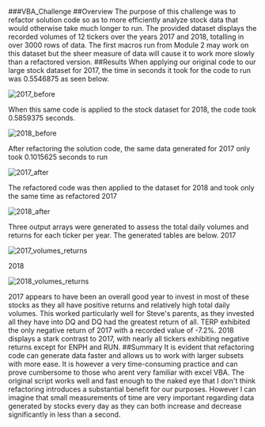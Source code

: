 ###VBA_Challenge
##Overview
The purpose of this challenge was to refactor solution code so as to more efficiently analyze stock data that would otherwise take much longer to run. The provided dataset displays the recorded volumes of 12 tickers over the years 2017 and 2018, totalling in over 3000 rows of data. The first macros run from Module 2 may work on this dataset but the sheer measure of data will cause it to work more slowly than a refactored version. 
##Results
When applying our original code to our large stock dataset for 2017, the time in seconds it took for the code to run was 0.5546875 as seen below. 

![2017_before](https://user-images.githubusercontent.com/82029390/116830206-9dfc9980-ab76-11eb-89d4-9d02c3ddcdad.png)

When this same code is applied to the stock dataset for 2018, the code took 0.5859375 seconds.

![2018_before](https://user-images.githubusercontent.com/82029390/116830231-d69c7300-ab76-11eb-84a9-e8f65a503a07.png)

After refactoring the solution code, the same data generated for 2017 only took 0.1015625 seconds to run

![2017_after](https://user-images.githubusercontent.com/82029390/116830382-abfeea00-ab77-11eb-9c85-cc8e497a195a.png)

The refactored code was then applied to the dataset for 2018 and took only the same time as refactored 2017

![2018_after](https://user-images.githubusercontent.com/82029390/116830436-eff1ef00-ab77-11eb-8d06-284433f27ecb.png)

Three output arrays were generated to assess the total daily volumes and returns for each ticker per year. The generated tables are below.
2017

![2017_volumes_returns](https://user-images.githubusercontent.com/82029390/116830439-fd0ede00-ab77-11eb-9206-f075ac5389ba.png)

2018

![2018_volumes_returns](https://user-images.githubusercontent.com/82029390/116830444-0d26bd80-ab78-11eb-9963-8e36aacf797d.png)

2017 appears to have been an overall good year to invest in most of these stocks as they all have positive returns and relatively high total daily volumes. This worked particularly well for Steve's parents, as they invested all they have into DQ and DQ had the greatest return of all. TERP exhibited the only negative return of 2017 with a recorded value of -7.2%. 2018 displays a stark contrast to 2017, with nearly all tickers exhibiting negative returns except for ENPH and RUN. 
##Summary
It is evident that refactoring code can generate data faster and allows us to work with larger subsets with more ease. It is however a very time-consuming practice and can prove cumbersome to those who arent very familiar with excel VBA. The original script works well and fast enough to the naked eye that I don't think refactoring introduces a substantial benefit for our purposes. However I can imagine that small measurements of time are very important regarding data generated by stocks every day as they can both increase and decrease significantly in less than a second. 
